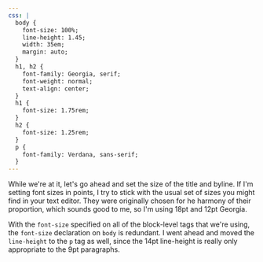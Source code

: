 ```yaml
---
css: |
  body {
    font-size: 100%;
    line-height: 1.45;
    width: 35em;
    margin: auto;
  }
  h1, h2 {
    font-family: Georgia, serif;
    font-weight: normal;
    text-align: center;
  }
  h1 {
    font-size: 1.75rem;
  }
  h2 {
    font-size: 1.25rem;
  }
  p {
    font-family: Verdana, sans-serif;
  }
---
```


While we're at it, let's go ahead and set the size of the title and byline. If I'm setting font sizes in points, I try to stick with the usual set of sizes you might find in your text editor. They were originally chosen for he harmony of their proportion, which sounds good to me, so I'm using 18pt and 12pt Georgia.

With the `font-size` specified on all of the block-level tags that we're using, the `font-size` declaration on `body` is redundant. I went ahead and moved the `line-height` to the `p` tag as well, since the 14pt line-height is really only appropriate to the 9pt paragraphs.
